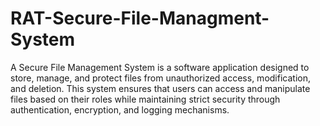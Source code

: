 # RAT-Secure-File-Managment-System
A Secure File Management System is a software application designed to store, manage, and protect files from unauthorized access, modification, and deletion. This system ensures that users can access and manipulate files based on their roles while maintaining strict security through authentication, encryption, and logging mechanisms.
